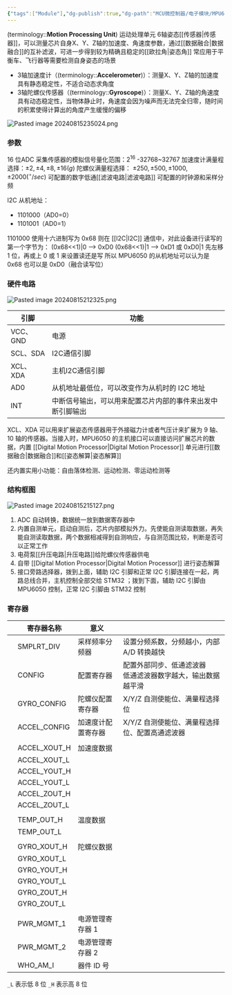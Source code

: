 ```yaml
---
{"tags":["Module"],"dg-publish":true,"dg-path":"MCU微控制器/电子模块/MPU6050.md","permalink":"/MCU微控制器/电子模块/MPU6050/","dgPassFrontmatter":true,"noteIcon":"","created":"2025-08-02T10:36:28.422+08:00","updated":"2025-08-02T10:36:28.422+08:00"}
---
```


(terminology::**Motion Processing Unit**)  运动处理单元 
6轴姿态[[传感器\|传感器]]，可以测量芯片自身X、Y、Z轴的加速度、角速度参数，通过[[数据融合\|数据融合]]的互补滤波，可进一步得到较为精确且稳定的[[欧拉角\|姿态角]]
常应用于平衡车、飞行器等需要检测自身姿态的场景
- 3轴加速度计（(terminology::**Accelerometer**)）：测量X、Y、Z轴的加速度
	具有静态稳定性，不适合动态求角度
- 3轴陀螺仪传感器（(terminology::**Gyroscope**)）：测量X、Y、Z轴的角速度
	具有动态稳定性，当物体静止时，角速度会因为噪声而无法完全归零，随时间的积累使得计算出的角度产生缓慢的偏移

![Pasted image 20240815235024.png](/img/user/Photo%20Resources/Pasted%20image%2020240815235024.png)

### 参数
16 位ADC 采集传感器的模拟信号量化范围：$2^{16}$    -32768~32767
加速度计满量程选择：$\pm 2,\pm 4,\pm 8,\pm 16(g)$
陀螺仪满量程选择： $\pm 250,\pm 500,\pm 1000,\pm 2000 (^{\circ}/sec)$
可配置的数字低通[[滤波电路\|滤波电路]]
可配置的时钟源和采样分频

I2C 从机地址：
- 1101000（AD0=0）
- 1101001（AD0=1）

1101000 使用十六进制写为 0x68 
则在 [[I2C\|I2C]] 通信中，对此设备进行读写的第一个字节为：
(0x68<<1)|0  --> 0xD0
(0x68<<1)|1  --> 0xD1  或 0xD0|1
先左移 1 位，再或上 0 或 1 来设置读还是写
所以 MPU6050 的从机地址可以认为是 0x68 也可以是 0xD0（融合读写位）
### 硬件电路
![Pasted image 20240815212325.png](/img/user/Photo%20Resources/Pasted%20image%2020240815212325.png)



| 引脚      | 功能                            |
| ------- | ----------------------------- |
| VCC、GND | 电源                            |
| SCL、SDA | I2C通信引脚                       |
| XCL、XDA | 主机I2C通信引脚                     |
| AD0     | 从机地址最低位，可以改变作为从机时的 I2C 地址     |
| INT     | 中断信号输出，可以用来配置芯片内部的事件来出发中断引脚输出 |

XCL、XDA 可以用来扩展姿态传感器用于外接磁力计或者气压计来扩展为 9 轴、10 轴的传感器。当接入时，MPU6050 的主机接口可以直接访问扩展芯片的数据，内置 [[Digital Motion Processor\|Digital Motion Processor]] 单元进行[[数据融合\|数据融合]]和[[姿态解算\|姿态解算]]

还内置实用小功能：自由落体检测、运动检测、零运动检测等
### 结构框图

![Pasted image 20240815215127.png](/img/user/Photo%20Resources/Pasted%20image%2020240815215127.png)


1. ADC 自动转换，数据统一放到数据寄存器中
2. 内置自测单元，启动自测后，芯片内部模拟外力。先使能自测读取数据，再失能自测读取数据，两个数据相减得到自测响应，与自测范围比较，判断是否可以正常工作
3. 电荷泵[[升压电路\|升压电路]]给陀螺仪传感器供电
4. 自带 [[Digital Motion Processor\|Digital Motion Processor]] 进行姿态解算
5. 接口旁路选择器，拨到上面，辅助 I2C 引脚和正常 I2C 引脚连接在一起，两路总线合并，主机控制全部交给 STM32 ；拨到下面，辅助 I2C 引脚由 MPU6050 控制，正常 I2C 引脚由 STM32 控制

### 寄存器


|     | 寄存器名称        | 意义        |                                       |
| --- | ------------ | --------- | ------------------------------------- |
|     | SMPLRT_DIV   | 采样频率分频器   | 设置分频系数，分频越小，内部 A/D 转换越快               |
|     | CONFIG       | 配置寄存器     | 配置外部同步、低通滤波器<br>低通滤波器数字越大，输出数据越平滑<br> |
|     | GYRO_CONFIG  | 陀螺仪配置寄存器  | X/Y/Z 自测使能位、满量程选择位                    |
|     | ACCEL_CONFIG | 加速度计配置寄存器 | X/Y/Z 自测使能位、满量程选择位、配置高通滤波器            |
|     |              |           |                                       |
|     | ACCEL_XOUT_H | 加速度数据     |                                       |
|     | ACCEL_XOUT_L |           |                                       |
|     | ACCEL_YOUT_H |           |                                       |
|     | ACCEL_YOUT_L |           |                                       |
|     | ACCEL_ZOUT_H |           |                                       |
|     | ACCEL_ZOUT_L |           |                                       |
|     |              |           |                                       |
|     | TEMP_OUT_H   | 温度数据      |                                       |
|     | TEMP_OUT_L   |           |                                       |
|     |              |           |                                       |
|     | GYRO_XOUT_H  | 陀螺仪数据     |                                       |
|     | GYRO_XOUT_L  |           |                                       |
|     | GYRO_YOUT_H  |           |                                       |
|     | GYRO_YOUT_L  |           |                                       |
|     | GYRO_ZOUT_H  |           |                                       |
|     | GYRO_ZOUT_L  |           |                                       |
|     |              |           |                                       |
|     | PWR_MGMT_1   | 电源管理寄存器 1 |                                       |
|     | PWR_MGMT_2   | 电源管理寄存器 2 |                                       |
|     | WHO_AM_I     | 器件 ID 号   |                                       |

`_L` 表示低 8 位
`_H` 表示高 8 位


